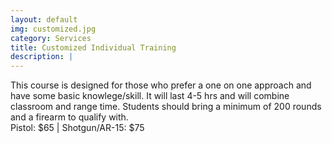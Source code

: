 ```yaml
---
layout: default
img: customized.jpg
category: Services
title: Customized Individual Training
description: |
---
```

This course is designed for those who prefer a one on one approach and have some basic knowlege/skill. It will last 4-5 hrs and will combine classroom and range time. Students should bring a minimum of 200 rounds and a firearm to qualify with.    
Pistol: $65 | Shotgun/AR-15: $75